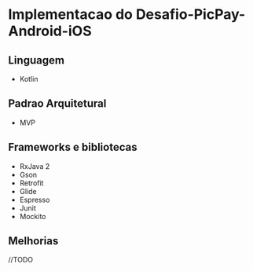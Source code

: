 # Implementacao do Desafio-PicPay-Android-iOS

## Linguagem
* Kotlin

## Padrao Arquitetural
 * MVP

## Frameworks e bibliotecas
* RxJava 2
* Gson
* Retrofit
* Glide
* Espresso
* Junit
* Mockito

## Melhorias
 //TODO
